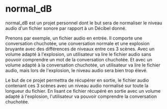 # normal_dB

normal_dB est un projet personnel dont le but sera de normaliser le niveau audio d'un fichier sonore par rapport à un Décibel donné.

Prenons par exemple, un fichier audio en entrée. Il comporte une conversation chuchotée, une conversation normale et une explosion bruyante avec des différences de niveaux entre ces 3 scènes. Avec un volume adapté à l'explosion, un utilisateur va lire le fichier audio sans pouvoir comprendre un mot de la conversation chuchotée. Et avec un volume adapté à la conversation chuchotée, un utilisateur va lire le fichier audio, mais lors de l'explosion, le niveau audio sera bien trop élevé.

Le but de ce projet permettra de récupérer en sortie, le fichier audio contenant ces 3 scènes avec un niveau audio normalisé sur toute la longueur du fichier. En lisant ce fichier récupéré en sortie avec un volume adapté à l'explosion, l'utilisateur va pouvoir comprendre la conversation chuchotée.
